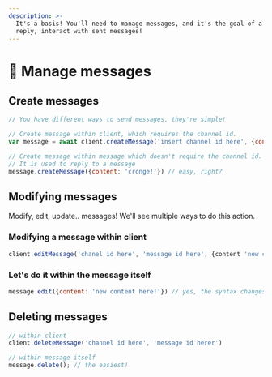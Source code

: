 ```yaml
---
description: >-
  It's a basis! You'll need to manage messages, and it's the goal of a bot to
  reply, interact with sent messages!
---
```


# 👾 Manage messages

## Create messages

```javascript
// You have different ways to send messages, they're simple!

// Create message within client, which requires the channel id.
var message = await client.createMessage('insert channel id here', {content: "heyo!"});

// Create message within message which doesn't require the channel id.
// It is used to reply to a message
message.createMessage({content: 'cronge!'}) // easy, right?
```

## Modifying messages

Modify, edit, update.. messages! We'll see multiple ways to do this action.

### Modifying a message within client

```javascript
client.editMessage('chanel id here', 'message id here', {content 'new content here!'})
```

### Let's do it within the message itself

```javascript
message.edit({content: 'new content here!'}) // yes, the syntax changes a bit :)
```

## Deleting messages

```javascript
// within client
client.deleteMessage('channel id here', 'message id herer')

// within message itself
message.delete(); // the easiest!
```
